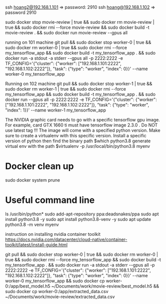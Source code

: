 ssh hoang2@192.168.1.101 => password: 2910
ssh hoang@192.168.1.102  => password 2910

sudo docker stop movie-review | true && sudo docker rm movie-review | true && sudo docker rmi --force movie-review && sudo docker build -t movie-review . && sudo docker run movie-review --gpus all

running on 101 machine
git pull && sudo docker stop worker-0 | true && sudo docker rm worker-0 | true && sudo docker rmi --force my_tensorflow_app && sudo docker build -t my_tensorflow_app . && sudo docker run -a stdout -a stderr --gpus all -p 2222:2222 -e TF_CONFIG='{"cluster": {"worker": ["192.168.1.101:2222", "192.168.1.102:2222"]}, "task": {"type": "worker", "index": 0}}' --name worker-0  my_tensorflow_app


Running on 102 machine
git pull && sudo docker stop worker-1 | true && sudo docker rm worker-1 | true && sudo docker rmi --force my_tensorflow_app && sudo docker build -t my_tensorflow_app . && sudo docker run --gpus all -p 2222:2222 -e TF_CONFIG='{"cluster": {"worker": ["192.168.1.101:2222", "192.168.1.102:2222"]}, "task": {"type": "worker", "index": 1}}' --name worker-1  my_tensorflow_app


The NVIDIA graphic card needs to go with a specific tensorflow gpu image. For example,
card GTX 1660 ti must have tensorflow image 2.3.0 . Do NOT use latest tag !!!
The image will come with a specified python version. Make sure to create a virtualenv with this 
specific version. Install a specific version of python
then find the binary path
$which python3.8
generate virtual env with the path
$virtualenv -p /usr/local/bin/python3.8 myenv

# Docker clean up
sudo docker system prune

# Useful command line
ls /usr/bin/python*
sudo add-apt-repository ppa:deadsnakes/ppa
sudo apt install python3.8 -y
sudo apt install python3.8-venv -y
sudo apt update
python3.8 -m venv myenv

instruction on installing nvidia container toolkit 
https://docs.nvidia.com/datacenter/cloud-native/container-toolkit/latest/install-guide.html


git pull && sudo docker stop worker-0 | true && sudo docker rm worker-0 | true && sudo docker rmi --force my_tensorflow_app && sudo docker build -t my_tensorflow_app . && sudo docker run -a stdout -a stderr --gpus all -p 2222:2222 -e TF_CONFIG='{"cluster": {"worker": ["192.168.1.101:2222", "192.168.1.102:2222"]}, "task": {"type": "worker", "index": 0}}' --name worker-0  my_tensorflow_app && sudo docker cp worker-0:/app/best_model.h5 ~/Documents/work/movie-review/best_model.h5 && sudo docker cp worker-0:/app/extracted_data.csv ~/Documents/work/movie-review/extracted_data.csv